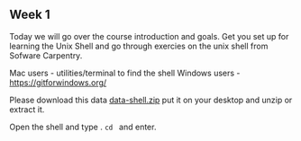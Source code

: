 ## Week 1

Today we will go over the course introduction and goals. Get you set up for learning the Unix Shell and go through exercies on the unix shell from Sofware Carpentry.

Mac users - utilities/terminal  to find the shell
Windows users - https://gitforwindows.org/

Please download this data [data-shell.zip](http://swcarpentry.github.io/shell-novice/data/data-shell.zip) put it on your desktop and unzip or extract it.  

Open the shell and type . ```cd ```  and enter.

